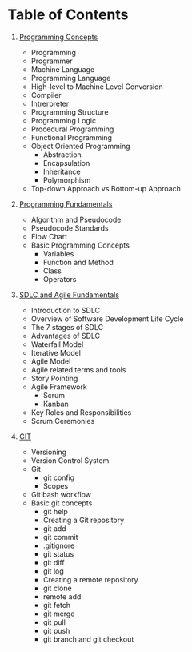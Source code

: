 # Table of Contents

1. [Programming Concepts](https://github.com/krishnagopika/Pretraining/blob/main/Programming-Concepts.md)

    - Programming
    - Programmer
    - Machine Language
    - Programming Language
    - High-level to Machine Level Conversion
    - Compiler
    - Intrerpreter
    - Programming Structure
    - Programming Logic
    - Procedural Programming
    - Functional Programming
    - Object Oriented Programming
        - Abstraction
        - Encapsulation
        - Inheritance
        - Polymorphism
    - Top-down Approach vs Bottom-up Approach
    
2. [Programming Fundamentals](https://github.com/krishnagopika/Pretraining/blob/main/Programming-Fundamentals.md)
    - Algorithm and Pseudocode
    - Pseudocode Standards
    - Flow Chart
    - Basic Programming Concepts
        - Variables
        - Function and Method
        - Class
        - Operators
3. [SDLC and Agile Fundamentals](https://github.com/krishnagopika/Pretraining/blob/main/SDLC.md)

   - Introduction to SDLC
   - Overview of Software Development Life Cycle 
   - The 7 stages of SDLC
   - Advantages of SDLC
   - Waterfall Model
   - Iterative Model
   - Agile Model
   - Agile related terms and tools
   - Story Pointing
   - Agile Framework
     - Scrum 
     - Kanban
   - Key Roles and Responsibilities
   - Scrum Ceremonies
4. [GIT](https://github.com/krishnagopika/Pretraining/blob/main/Git.md)

   - Versioning
   - Version Control System
   - Git
      - git config
      - Scopes
   - Git bash workflow 
   - Basic git concepts
      - git help
      - Creating a Git repository
      - git add
      - git commit
      - .gitignore
      - git status
      - git diff
      - git log
      - Creating a remote repository
      - git clone
      - remote add
      - git fetch
      - git merge
      - git pull
      - git push
      - git branch and git checkout

    
